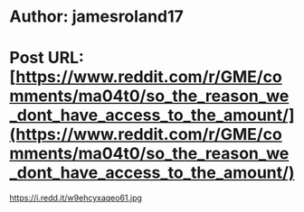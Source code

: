 # Author: jamesroland17
# Post URL: [https://www.reddit.com/r/GME/comments/ma04t0/so_the_reason_we_dont_have_access_to_the_amount/](https://www.reddit.com/r/GME/comments/ma04t0/so_the_reason_we_dont_have_access_to_the_amount/)


https://i.redd.it/w9ehcyxaqeo61.jpg